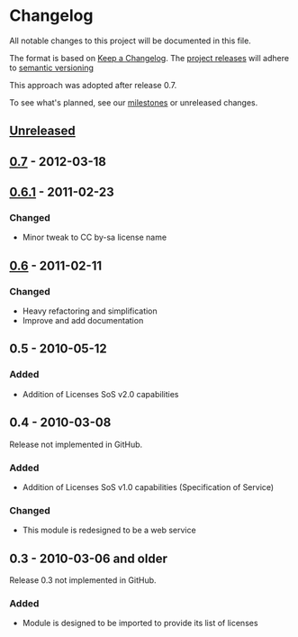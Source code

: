# Changelog
All notable changes to this project will be documented in this file.

The format is based on [Keep a Changelog](http://keepachangelog.com/en/1.0.0/). The
 [project releases](https://github.com/okfn/licenses/releases) will adhere to [semantic versioning](http://semver.org/spec/v2.0.0.html)

This approach was adopted after release 0.7.  

To see what's planned, see our [milestones](https://github.com/okfn/licenses/milestones) or unreleased changes.

[Unreleased]: https://github.com/okfn/licenses/compare/0.7...HEAD
## [Unreleased]

[0.7]: https://github.com/okfn/licenses/compare/0.6.1...0.7
## [0.7] - 2012-03-18

[0.6.1]: https://github.com/okfn/licenses/compare/0.6...0.6.1
## [0.6.1] - 2011-02-23
### Changed
- Minor tweak to CC by-sa license name

[0.6]: https://github.com/okfn/licenses/compare/0.5...0.6
## [0.6] - 2011-02-11
### Changed
- Heavy refactoring and simplification
- Improve and add documentation

## 0.5 - 2010-05-12
### Added
- Addition of Licenses SoS v2.0 capabilities

## 0.4 - 2010-03-08
Release not implemented in GitHub.
### Added
- Addition of Licenses SoS v1.0 capabilities (Specification of Service)

### Changed
- This module is redesigned to be a web service

## 0.3 - 2010-03-06 and older
Release 0.3 not implemented in GitHub.
### Added
- Module is designed to be imported to provide its list of licenses

